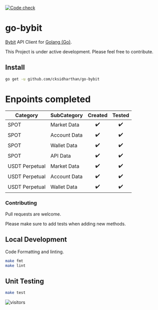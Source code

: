 [![Code check](https://github.com/cksidharthan/go-bybit/actions/workflows/ci.yml/badge.svg)](https://github.com/cksidharthan/go-bybit/actions/workflows/ci.yml)

# go-bybit

[Bybit](https://bybit.com) API Client for [Golang (Go)](https://golang.org/).

This Project is under active development. Please feel free to contribute.

## Install

```bash
go get -u github.com/cksidharthan/go-bybit
```

# Enpoints completed

| Category       | SubCategory  |      Created       |       Tested       |
|----------------|--------------|:------------------:|:------------------:|
| SPOT           | Market Data  | :heavy_check_mark: | :heavy_check_mark: |
| SPOT           | Account Data | :heavy_check_mark: | :heavy_check_mark: |
| SPOT           | Wallet Data  | :heavy_check_mark: | :heavy_check_mark: |
| SPOT           | API Data     | :heavy_check_mark: | :heavy_check_mark: |
| USDT Perpetual | Market Data  | :heavy_check_mark: | :heavy_check_mark: |
| USDT Perpetual | Account Data | :heavy_check_mark: | :heavy_check_mark: |
| USDT Perpetual | Wallet Data  | :heavy_check_mark: | :heavy_check_mark: |

### Contributing

Pull requests are welcome.

Please make sure to add tests when adding new methods.

## Local Development
Code Formatting and linting.

```bash
make fmt
make lint
```

## Unit Testing

```bash
make test
```
![visitors](https://visitor-badge.glitch.me/badge?page_id=cksidharthan.go-bybit)
